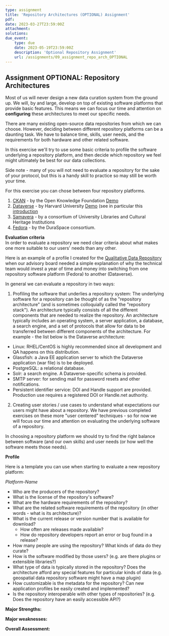 ```yaml
---
type: assignment
title: 'Repository Architectures (OPTIONAL) Assignment'
pdf:
date: 2023-03-27T23:59:00Z
attachment:
solutions:
due_event:
    type: due
    date: 2023-05-19T23:59:00Z
    description: 'Optional Repository Assignment'
    url: /assignments/09_assignment_repo_arch_OPTIONAL
---
```

## Assignment OPTIONAL: Repository Architectures
Most of us will never design a new data curation system from the ground up. We will, by and large, develop on top of existing software platforms that provide basic features. This means we can focus our time and attention on **configuring** these architectures to meet our specific needs.  

There are many existing open-source data repositories from which we can choose. However, deciding between different repository platforms can be a daunting task. We have to balance time, skills, user needs, and the requirements for both hardware and other related software.

In this exercise we'll try to use some basic criteria to profile the software underlying a repository platform, and then decide which repository we feel might ultimately be best for our data collections.

Side note - many of you will not need to evaluate a repository for the sake of your protocol, but this is a handy skill to practice so may still be worth your time.  

For this exercise you can chose between four repository platforms.

1. [CKAN](https://ckan.org/) - by the Open Knowledge Foundation [Demo](http://demo.ckan.org/)
2. [Dataverse](http://dataverse.org/) - by Harvard University [Demo](https://demo.dataverse.org/) (see in particular this [introduction](http://guides.dataverse.org/en/latest/installation/intro.html#intended-audience)
3. [Samavera]( https://samvera.org/samvera-open-source-repository-framework/technology-stack/) - by a consortium of University Libraries and Cultural Heritage Institutions
4. [Fedora](https://wiki.duraspace.org/display/FF) - by the DuraSpace consortium.

**Evaluation criteria**       
In order to evaluate a repository we need clear criteria about what makes one more suitable to our users' needs than any other.

Here is an example of a profile I created for the [Qualitative Data Repository](https://docs.google.com/document/d/1_wB4SUWwsZYcYq87k4_GfFxL9pPYXDqFsTGwhXhriQY/edit) when our advisory board needed a simple explanation of why the technical team would invest a year of time and money into switching from one repository software platform (Fedora) to another (Dataverse).

In general we can evaluate a repository in two ways:

1. Profiling the software that underlies a repository system: The underlying software for a repository can be thought of as the "repository architecture" (and is sometimes colloquially called the "repository stack"). An architecture typically consists of all the different components that are needed to realize the repository. An architecture typically includes an operating system, a server application, a database, a search engine, and a set of protocols that allow for data to be transferred between different components of the architecture. For example - the list below is the Dataverse architecture:

- Linux: RHEL/CentOS is highly recommended since all development and QA happens on this distribution.
- Glassfish: a Java EE application server to which the Dataverse application (war file) is to be deployed.
- PostgreSQL: a relational database.
- Solr: a search engine. A Dataverse-specific schema is provided.
- SMTP server: for sending mail for password resets and other notifications.
- Persistent identifier service: DOI and Handle support are provided. Production use requires a registered DOI or Handle.net authority.

2. Creating user stories / use cases to understand what expectations our users might have about a repository. We have previous completed exercises on these more "user centered" techniques - so for now we will focus our time and attention on evaluating the underlying software of a repository.  

In choosing a repository platform we should try to find the right balance between software (and our own skills) and user needs (or how well the software meets those needs).

**Profile**

Here is a template you can use when starting to evaluate a new repository platform:

*Platform-Name*

- Who are the producers of the repository?
- What is the license of the repository's software?  
- What are the hardware requirements of the repository?
- What are the related software requirements of the repository (in other words - what is its architecture)?  
- What is the current release or version number that is available for download?
    - How often are releases made available?
    - How do repository developers report an error or bug found in a release?
- How many people are using the repository? What kinds of data do they curate?
- How is the software modified by those users? (e.g. are there plugins or extensible libraries?)
- What type of data is typically stored in the repository? Does the architecture afford any special features for particular kinds of data (e.g. geospatial data repository software might have a map plugin)
- How customizable is the metadata for the repository? Can new application profiles be easily created and implemented?
- Is the repository interoperable with other types of repositories? (e.g. Does the repository have an easily accessible API?)

**Major Strengths:**

**Major weaknesses:**

**Overall Assessment:**
